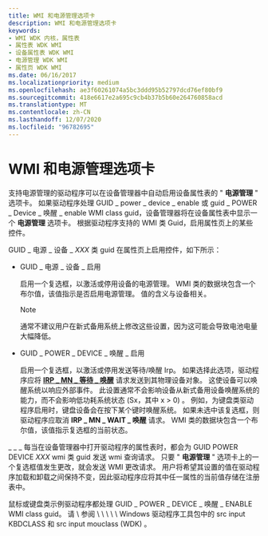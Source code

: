 ```yaml
---
title: WMI 和电源管理选项卡
description: WMI 和电源管理选项卡
keywords:
- WMI WDK 内核，属性表
- 属性表 WDK WMI
- 设备属性表 WDK WMI
- 电源管理 WDK WMI
- 属性页 WDK WMI
ms.date: 06/16/2017
ms.localizationpriority: medium
ms.openlocfilehash: ae3f60261074a5bc3ddd95b52797dcd76ef80bf9
ms.sourcegitcommit: 418e6617e2a695c9cb4b37b5b60e264760858acd
ms.translationtype: MT
ms.contentlocale: zh-CN
ms.lasthandoff: 12/07/2020
ms.locfileid: "96782695"
---
```

# <a name="wmi-and-the-power-management-tab"></a>WMI 和电源管理选项卡





支持电源管理的驱动程序可以在设备管理器中自动启用设备属性表的 " **电源管理** " 选项卡。 如果驱动程序处理 GUID \_ power \_ device \_ enable 或 guid \_ POWER \_ Device \_ 唤醒 \_ enable WMI class guid，设备管理器将在设备属性表中显示一个 **电源管理** 选项卡。 根据驱动程序支持的 WMI 类 Guid，启用属性页上的某些控件。

GUID \_ 电源 \_ 设备 \_ *XXX* 类 guid 在属性页上启用控件，如下所示：

-   GUID \_ 电源 \_ 设备 \_ 启用

    启用一个复选框，以激活或停用设备的电源管理。 WMI 类的数据块包含一个布尔值，该值指示是否启用电源管理。 值的含义与设备相关。

    > [!NOTE]
    > 通常不建议用户在新式备用系统上修改这些设置，因为这可能会导致电池电量大幅降低。

-   GUID \_ POWER \_ DEVICE \_ 唤醒 \_ 启用

    启用一个复选框，以激活或停用发送等待/唤醒 Irp。 如果选择此选项，驱动程序应将 [**IRP \_ MN \_ 等待 \_ 唤醒**](./irp-mn-wait-wake.md) 请求发送到其物理设备对象。 这使设备可以唤醒系统以响应外部事件。 此设置通常不会影响设备从新式备用设备唤醒系统的能力，而不会影响低功耗系统状态 (Sx，其中 x > 0) 。 例如，为键盘类驱动程序启用时，键盘设备会在按下某个键时唤醒系统。 如果未选中该复选框，则驱动程序应取消 **IRP \_ MN \_ WAIT \_ 唤醒** 请求。 WMI 类的数据块包含一个布尔值，该值指示复选框的当前状态。

\_ \_ \_ 每当在设备管理器中打开驱动程序的属性表时，都会为 GUID POWER DEVICE *XXX* wmi 类 guid 发送 wmi 查询请求。 只要 " **电源管理** " 选项卡上的一个复选框值发生更改，就会发送 WMI 更改请求。 用户将希望其设置的值在驱动程序加载和卸载之间保持不变，因此驱动程序应将其中任一属性的当前值存储在注册表中。

鼠标或键盘类示例驱动程序都处理 GUID \_ POWER \_ DEVICE \_ 唤醒 \_ ENABLE WMI class guid。 请 \\ 参阅 \\ \\ \\ \\ \\ Windows 驱动程序工具包中的 src input KBDCLASS 和 src input mouclass (WDK) 。

